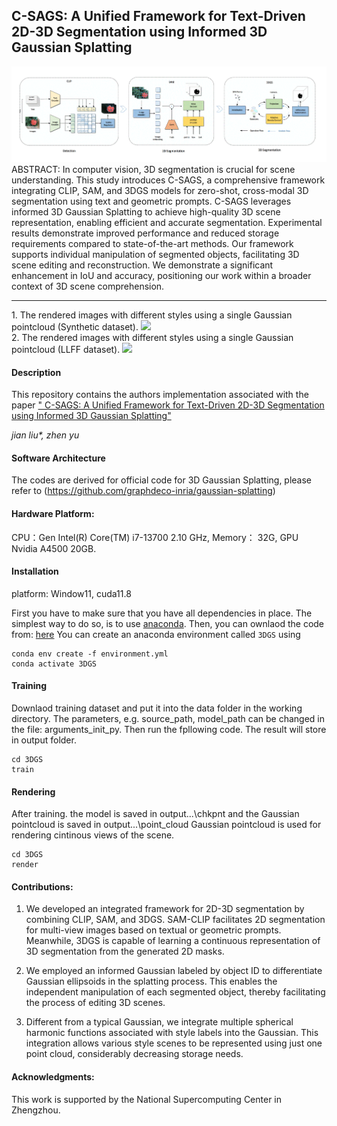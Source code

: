 
## C-SAGS: A Unified Framework for Text-Driven 2D-3D Segmentation using Informed 3D Gaussian Splatting
<div style="text-align: left">
<img src="ga.gif" width="800"/><br>
</div>
ABSTRACT: In computer vision, 3D segmentation is crucial for scene understanding. This study introduces C-SAGS, a comprehensive framework integrating CLIP, SAM, and 3DGS models for zero-shot, cross-modal 3D segmentation using text and geometric prompts. C-SAGS leverages informed 3D Gaussian Splatting to achieve high-quality 3D scene representation, enabling efficient and accurate segmentation. Experimental results demonstrate improved performance and reduced storage requirements compared to state-of-the-art methods. Our framework supports individual manipulation of segmented objects, facilitating 3D scene editing and reconstruction. We demonstrate a significant enhancement in IoU and accuracy, positioning our work within a broader context of 3D scene comprehension. 

------------------------------------------------------------------------------------------------

<div style="text-align: left">
1. The rendered images with different styles using a single Gaussian pointcloud (Synthetic dataset).
<img src="v0.gif" width="500"/><br>
</div>

<div style="text-align: left">
2. The rendered images with different styles using a single Gaussian pointcloud (LLFF dataset).
<img src="v1.gif" width="500"/><br>
</div>

#### Description
This repository contains the authors implementation associated with the paper [" C-SAGS: A Unified Framework for Text-Driven 2D-3D Segmentation using Informed 3D Gaussian Splatting"](https://gitee.com/liujian-0819/3DGS/blob/master/C-SAGS.pdf)

 _jian liu*, zhen yu_ 

#### Software Architecture
The codes are derived for official code for 3D Gaussian Splatting, please refer to (https://github.com/graphdeco-inria/gaussian-splatting)

#### Hardware Platform:
CPU：Gen Intel(R) Core(TM) i7-13700 2.10 GHz, Memory： 32G, GPU Nvidia A4500 20GB.

#### Installation
platform: Window11, cuda11.8

First you have to make sure that you have all dependencies in place.
The simplest way to do so, is to use [anaconda](https://www.anaconda.com/). 
Then, you can ownlaod the code from: [here](https://github.com/liujian0819/3DGS.git)
You can create an anaconda environment called `3DGS` using
```
conda env create -f environment.yml
conda activate 3DGS
``` 
#### Training
Downlaod training dataset and put it into the data folder in the working directory. The parameters, e.g. source_path, model_path can be changed in the file: arguments\_init_py.
Then run the fpllowing code. The result will store in output folder.
```
cd 3DGS
train
``` 
#### Rendering
After training. the model is saved in output\...\chkpnt and the Gaussian pointcloud is saved in output\...\point_cloud
Gaussian pointcloud is used for rendering cintinous views of the scene.
```
cd 3DGS
render
``` 
#### Contributions:

1. We developed an integrated framework for 2D-3D segmentation by combining CLIP, SAM, and 3DGS. SAM-CLIP facilitates 2D segmentation for multi-view images based on textual or geometric prompts. Meanwhile, 3DGS is capable of learning a continuous representation of 3D segmentation from the generated 2D masks.

2. We employed an informed Gaussian labeled by object ID to differentiate Gaussian ellipsoids in the splatting process. This enables the independent manipulation of each segmented object, thereby facilitating the process of editing 3D scenes.

3. Different from a typical Gaussian, we integrate multiple spherical harmonic functions associated with style labels into the Gaussian. This integration allows various style scenes to be represented using just one point cloud, considerably decreasing storage needs.

#### Acknowledgments:
This work is supported by the National Supercomputing Center in Zhengzhou.


